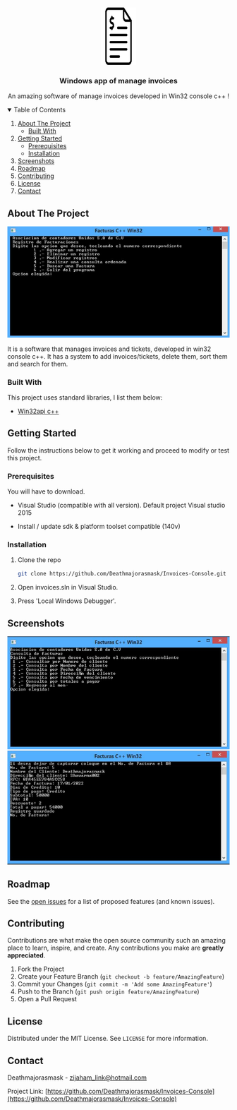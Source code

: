 <!-- HEADER -->
<br />
<p align="center">
 <a href="https://github.com/Deathmajorasmask/Invoices-Console">
    <img src="images/invoices_logo.png" alt="Logo" width="80" height="130">
 </a>

  <h3 align="center">Windows app of manage invoices</h3>

  <p align="center">
    An amazing software of manage invoices developed in Win32 console c++ !
    <br />
  </p>
</p>

<!-- TABLE OF CONTENTS -->
<details open="open">
  <summary>Table of Contents</summary>
  <ol>
    <li>
      <a href="#about-the-project">About The Project</a>
      <ul>
        <li><a href="#built-with">Built With</a></li>
      </ul>
    </li>
    <li>
      <a href="#getting-started">Getting Started</a>
      <ul>
        <li><a href="#prerequisites">Prerequisites</a></li>
        <li><a href="#installation">Installation</a></li>
      </ul>
    </li>
    <li><a href="#screenshots">Screenshots</a></li>
    <li><a href="#roadmap">Roadmap</a></li>
    <li><a href="#contributing">Contributing</a></li>
    <li><a href="#license">License</a></li>
    <li><a href="#contact">Contact</a></li>
  </ol>
</details>


<!-- ABOUT THE PROJECT -->
## About The Project

[![Product Name Screen Shot][screenshot]](https://github.com/Deathmajorasmask/Invoices-Console)

It is a software that manages invoices and tickets, developed in win32 console c++. It has a system to add invoices/tickets, delete them, sort them and search for them.


### Built With

This project uses standard libraries, I list them below:
* [Win32api c++](https://docs.microsoft.com/en-us/windows/win32/learnwin32/learn-to-program-for-windows)


<!-- GETTING STARTED -->
## Getting Started

Follow the instructions below to get it working and proceed to modify or test this project.

### Prerequisites

You will have to download.
* Visual Studio (compatible with all version). Default project Visual studio 2015

* Install / update sdk & platform toolset compatible (140v)

### Installation

1. Clone the repo
   ```sh
   git clone https://github.com/Deathmajorasmask/Invoices-Console.git
   ```
2. Open invoices.sln in Visual Studio.

3. Press 'Local Windows Debugger'.



## Screenshots
![Product Name Screen Shot][screenshot01]
![Product Name Screen Shot][screenshot02]


<!-- ROADMAP -->
## Roadmap

See the [open issues](https://github.com/Deathmajorasmask/Invoices-Console/issues) for a list of proposed features (and known issues).



<!-- CONTRIBUTING -->
## Contributing

Contributions are what make the open source community such an amazing place to learn, inspire, and create. Any contributions you make are **greatly appreciated**.

1. Fork the Project
2. Create your Feature Branch (`git checkout -b feature/AmazingFeature`)
3. Commit your Changes (`git commit -m 'Add some AmazingFeature'`)
4. Push to the Branch (`git push origin feature/AmazingFeature`)
5. Open a Pull Request



<!-- LICENSE -->
## License

Distributed under the MIT License. See `LICENSE` for more information.



<!-- CONTACT -->
## Contact

Deathmajorasmask - zijaham_link@hotmail.com

Project Link: [https://github.com/Deathmajorasmask/Invoices-Console](https://github.com/Deathmajorasmask/Invoices-Console)




<!-- MARKDOWN LINKS & IMAGES -->
[screenshot]: images/Factura_menu.JPG
[screenshot01]: images/Factura_buscar.JPG
[screenshot02]: images/Factura_agregar.JPG
